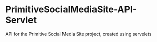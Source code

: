 # PrimitiveSocialMediaSite-API-Servlet
API for the Primitive Social Media Site project, created using servelets
